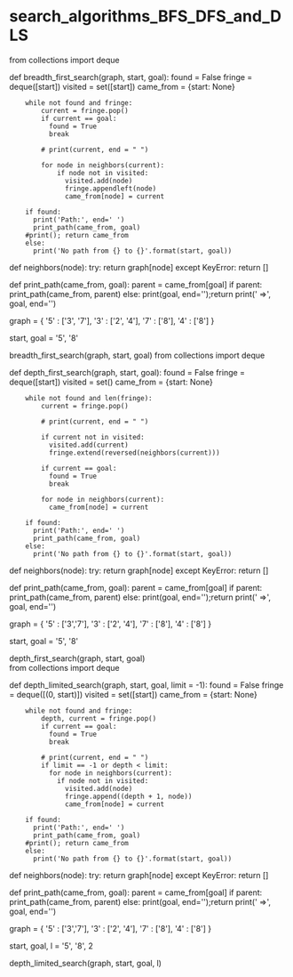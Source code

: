 # search_algorithms_BFS_DFS_and_DLS
from collections import deque

def breadth_first_search(graph, start, goal):
        found = False
        fringe = deque([start])
        visited = set([start])
        came_from = {start: None}

        while not found and fringe:
            current = fringe.pop()
            if current == goal: 
              found = True
              break

            # print(current, end = " ")
              
            for node in neighbors(current):
                if node not in visited: 
                  visited.add(node)
                  fringe.appendleft(node)
                  came_from[node] = current  

        if found:
          print('Path:', end=' ') 
          print_path(came_from, goal)
        #print(); return came_from
        else: 
          print('No path from {} to {}'.format(start, goal))

def neighbors(node):
        try: return graph[node]
        except KeyError: return []

def print_path(came_from, goal):
        parent = came_from[goal]
        if parent:
          print_path(came_from, parent)
        else: print(goal, end='');return
        print(' =>', goal, end='')

graph = {
'5' : ['3', '7'],
'3' : ['2', '4'],
'7' : ['8'],
'4' : ['8']
}


start, goal = '5', '8'

breadth_first_search(graph, start, goal)
from collections import deque

def depth_first_search(graph, start, goal):
        found = False
        fringe = deque([start])
        visited = set()
        came_from = {start: None}

        while not found and len(fringe): 
            current = fringe.pop()  

            # print(current, end = " ")            
            
            if current not in visited: 
              visited.add(current)
              fringe.extend(reversed(neighbors(current)))
            
            if current == goal:
              found = True
              break

            for node in neighbors(current):
              came_from[node] = current

        if found: 
          print('Path:', end=' ') 
          print_path(came_from, goal)
        else: 
          print('No path from {} to {}'.format(start, goal))

def neighbors(node):
        try: return graph[node]
        except KeyError: return []

def print_path(came_from, goal):
        parent = came_from[goal]
        if parent:
          print_path(came_from, parent)
        else: print(goal, end='');return
        print(' =>', goal, end='')

graph = {
'5' : ['3','7'],
'3' : ['2', '4'],
'7' : ['8'],
'4' : ['8']
}

start, goal = '5', '8'

depth_first_search(graph, start, goal)    
from collections import deque


def depth_limited_search(graph, start, goal, limit = -1):
        found = False
        fringe = deque([(0, start)])
        visited = set([start])
        came_from = {start: None}

        while not found and fringe:
            depth, current = fringe.pop()
            if current == goal: 
              found = True
              break

            # print(current, end = " ")
            if limit == -1 or depth < limit:  
              for node in neighbors(current):
                if node not in visited: 
                  visited.add(node)
                  fringe.append((depth + 1, node))
                  came_from[node] = current  

        if found:
          print('Path:', end=' ') 
          print_path(came_from, goal)
        #print(); return came_from
        else: 
          print('No path from {} to {}'.format(start, goal))

def neighbors(node):
        try: return graph[node]
        except KeyError: return []

def print_path(came_from, goal):
        parent = came_from[goal]
        if parent:
          print_path(came_from, parent)
        else: print(goal, end='');return
        print(' =>', goal, end='')

graph = {
'5' : ['3','7'],
'3' : ['2', '4'],
'7' : ['8'],
'4' : ['8']
}


start, goal, l = '5', '8', 2

depth_limited_search(graph, start, goal, l)
